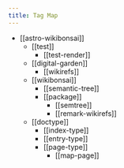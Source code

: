 ```yaml
---
title: Tag Map
---
```


- [[astro-wikibonsai]]
  - [[test]]
    - [[test-render]]
  - [[digital-garden]]
    - [[wikirefs]]
  - [[wikibonsai]]
    - [[semantic-tree]]
    - [[package]]
      - [[semtree]]
      - [[remark-wikirefs]]
  - [[doctype]]
    - [[index-type]]
    - [[entry-type]]
    - [[page-type]]
      - [[map-page]]
